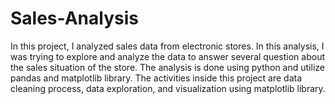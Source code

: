 # Sales-Analysis

<p> In this project, I analyzed sales data from electronic stores. In this analysis, I was trying to explore and analyze the data to answer several question about the sales situation of the store. The analysis is done using python and utilize pandas and matplotlib library. The activities inside this project are data cleaning process, data exploration, and visualization using matplotlib library. </p>
